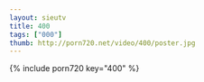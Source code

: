 ```yaml
--- 
layout: sieutv
title: 400
tags: ["000"]
thumb: http://porn720.net/video/400/poster.jpg
---
```

{% include porn720 key="400" %} 

